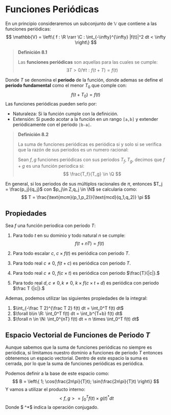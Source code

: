 # Funciones Periódicas

En un principio consideraremos un subconjunto de $\mathbb V$ que contiene a las funciones periódicas:
$$
\mathbb{V} = \left\{ 
f : \R \rarr \C : \int_{-\infty}^{\infty} |f(t)|^2 dt < \infty
\right\}
$$

> **Definición 8.1**
>
> Las **funciones periódicas** son aquellas para las cuales se cumple:
> $$
> \exists T \gt 0 /\forall t: f(t+T) = f(t)
> $$



Donde $T$ se denomina el **periodo** de la función, donde ademas se define el **periodo fundamental** como el menor $T_0$ que comple con:
$$
f(t+T_0) = f(t)
$$
Las funciones periódicas pueden serlo por:

- Naturaleza: Si la función cumple con la definición.
- Extensión: Si puedo acotar a la función en un rango `[a,b]` y extender periódicamente con el periodo `|b-a|`.

> **Definición 8.2**
>
> La suma de funciones periódicas es periódica si y solo si se verifica que la razón de sus periodos es un numero racional:
>
> Sean $f,g$ funciones periódicas con sus periodos $T_f,T_g,$ decimos que $f+g$ es una función periodica si:
> $$
> \frac{T_f}{T_g} \in \Q
> $$

En general, si los periodos de sus múltiplos racionales de $\pi,$ entonces $T_j = \frac{p_j}{q_j}$ con $p_j\in Z,q_j \in \N$ se calcularia como:
$$
T = \frac{\text{mcm}(p_1,p_2)}{\text{mcd}(q_1,q_2)} \pi
$$

## Propiedades

Sea $f$ una función periodica con periodo $T$:

1. Para todo $t$ en su dominio y todo natural $n$ se cumple:
   $$
   f(t+ nT) = f(t)
   $$

2. Para todo escalar $c,$ $c\times f(t)$ es periódica con periodo $T.$

3. Para todo real $c\neq 0,$ $f(t+c)$ es periódica con periodo $T.$ 

4. Para todo real $c \neq 0,$ $f(c\times t)$ es periódica con periodo $\frac{T}{|c|}.$

5. Para todo real $d,c\neq 0,k\neq 0,$ $k\times f(c\times t + d)$ es periódica con periodo $\frac T {|c|}.$

Ademas, podemos utilizar las siguientes propiedades de la integral:

1. $\int_{-\frac T 2}^{\frac T 2} f(t) dt = \int_0^T f(t) dt$
2. $\forall b\in \R: \int_0^T f(t) dt = \int_b^{T+b} f(t) dt$
3. $\forall n \in \N: \int_0^{nT} f(t) dt = n \times \int_0^T f(t) dt$

## Espacio Vectorial de Funciones de Periodo $T$

Aunque sabemos que la suma de funciones periódicas no siempre es periódica, si limitamos nuestro dominio a funciones de periodo $T$ entonces obtenemos un espacio vectorial. Dentro de este espacio la suma es cerrada, por lo que la suma de funciones periódicas es periódica.

Podemos definir a la base de este espacio como:
$$
B = \left\{
1;
\cos(\frac{2n\pi}{T}t);
\sin(\frac{2n\pi}{T}t)
\right\}
$$
Y vamos a utilizar el producto interno:
$$
<f,g>= \int_0^T f(t) \times g(t)^* dt
$$
Donde $ ^*$ indica la operación conjugado.